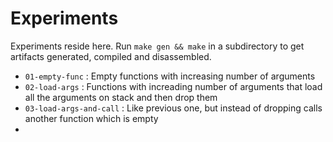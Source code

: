 # Experiments

Experiments reside here. Run `make gen && make` in a subdirectory to get artifacts generated, compiled and disassembled.

* `01-empty-func` : Empty functions with increasing number of arguments
* `02-load-args` : Functions with increading number of arguments that load all the arguments on stack and then drop them
* `03-load-args-and-call` : Like previous one, but instead of dropping calls another function which is empty
*
